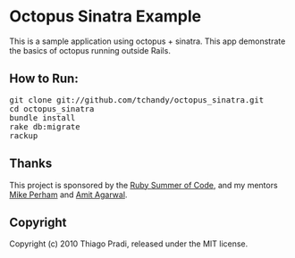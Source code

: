 # Octopus Sinatra Example

This is a sample application using octopus + sinatra. This app demonstrate the basics of octopus running outside Rails.

## How to Run:
<pre>
git clone git://github.com/tchandy/octopus_sinatra.git
cd octopus_sinatra
bundle install
rake db:migrate
rackup
</pre>

## Thanks

This project is sponsored by the <a href="http://www.rubysoc.org">Ruby Summer of Code</a>,
and my mentors <a href="http://github.com/mperham">Mike Perham</a> and <a href="http://github.com/amitagarwal">Amit Agarwal</a>.

## Copyright

Copyright (c) 2010 Thiago Pradi, released under the MIT license.